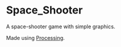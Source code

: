 # Space_Shooter
A space-shooter game with simple graphics.

Made using [Processing](https://processing.org/).
